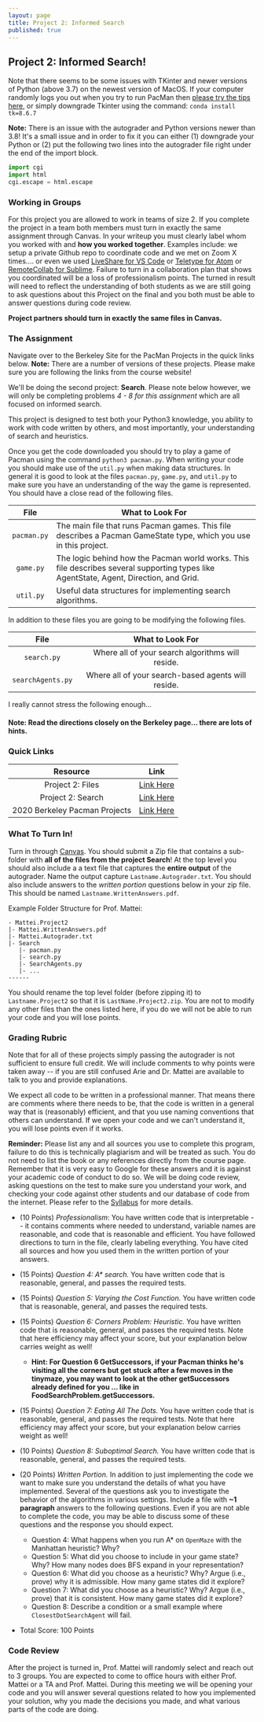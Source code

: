 ```yaml
---
layout: page
title: Project 2: Informed Search
published: true
---
```


## Project 2: Informed Search!

Note that there seems to be some issues with TKinter and newer versions of Python (above 3.7) on the newest version of MacOS.  If your computer randomly logs you out when you try to run PacMan then [please try the tips here](https://www.python.org/download/mac/tcltk/#built-in-8-6-8), or simply downgrade Tkinter using the command: `conda install tk=8.6.7`

**Note:** There is an issue with the autograder and Python versions newer than 3.8! It's a small issue and in order to fix it you can either (1) downgrade your Python or (2) put the following two lines into the autograder file right under the end of the import block.
```Python
import cgi
import html
cgi.escape = html.escape
```

### Working in Groups

For this project you are allowed to work in teams of size 2.  If you complete the project in a team both members must turn in exactly the same assignment through Canvas.  In your writeup you must clearly label whom you worked with and **how you worked together**.  Examples include: we setup a private Github repo to coordinate code and we met on Zoom X times.... or even we used [LiveShare for VS Code](https://marketplace.visualstudio.com/items?itemName=MS-vsliveshare.vsliveshare) or [Teletype for Atom](https://teletype.atom.io/) or [RemoteCollab for Sublime](https://packagecontrol.io/packages/RemoteCollab).  Failure to turn in a collaboration plan that shows you coordinated will be a loss of professionalism points.  The turned in result will need to reflect the understanding of both students as we are still going to ask questions about this Project on the final and you both must be able to answer questions during code review.

**Project partners should turn in exactly the same files in Canvas.**

### The Assignment

Navigate over to the Berkeley Site for the PacMan Projects in the quick links below.  **Note:** There are a number of versions of these projects.  Please make sure you are following the links from the course website!

We'll be doing the second project: **Search**.  Please note below however, we will only be completing problems *4 - 8 for this assignment* which are all focused on informed search.

This project is designed to test both your Python3 knowledge, you ability to work with code written by others, and most importantly, your understanding of search and heuristics.

Once you get the code downloaded you should try to play a game of Pacman using the command `python3 pacman.py`. When writing your code you should make use of the `util.py` when making data structures.  In general it is good to look at the files `pacman.py`, `game.py`, and `util.py` to make sure you have an understanding of the way the game is represented.  You should have a close read of the following files.

| File | What to Look For |
|:-------:|--------|
| `pacman.py` | The main file that runs Pacman games. This file describes a Pacman GameState type, which you use in this project. |
| `game.py` | The logic behind how the Pacman world works. This file describes several supporting types like AgentState, Agent, Direction, and Grid. |
| `util.py` | Useful data structures for implementing search algorithms. |

In addition to these files you are going to be modifying the following files.

| File | What to Look For |
|:-------:|:--------:|
| `search.py` | Where all of your search algorithms will reside. |
| `searchAgents.py` | Where all of your search-based agents will reside. |

I really cannot stress the following enough...

#### Note: Read the directions closely on the Berkeley page... there are lots of hints.

### Quick Links

| Resource | Link |
|:-------:|:--------:|
| Project 2: Files | [Link Here](https://inst.eecs.berkeley.edu/~cs188/fa20/assets/files/search.zip) |
| Project 2: Search | [Link Here](https://inst.eecs.berkeley.edu/~cs188/fa20/project1/) |
| 2020 Berkeley Pacman Projects | [Link Here](https://inst.eecs.berkeley.edu/~cs188/fa20/projects/) |

### What To Turn In!

Turn in through [Canvas](https://tulane.instructure.com/). You should submit a Zip file that contains a sub-folder with **all of the files from the project Search**! At the top level you should also include a a text file that captures the **entire output** of the autograder.  Name the output capture `Lastname.Autograder.txt`. You should also include answers to the *written portion* questions below in your zip file.  This should be named `Lastname.WrittenAnswers.pdf`.

Example Folder Structure for Prof. Mattei:
```
- Mattei.Project2
|- Mattei.WrittenAnswers.pdf
|- Mattei.Autograder.txt
|- Search
   |- pacman.py
   |- search.py
   |- SearchAgents.py
   |- ...
------
```

You should rename the top level folder (before zipping it) to `Lastname.Project2` so that it is `LastName.Project2.zip`. You are not to modify any other files than the ones listed here, if you do we will not be able to run your code and you will lose points.

### Grading Rubric

Note that for all of these projects simply passing the autograder is not sufficient to ensure full credit.  We will include comments to why points were taken away -- if you are still confused Arie and Dr. Mattei are available to talk to you and provide explanations.  

We expect all code to be written in a professional manner. That means there are comments where there needs to be, that the code is written in a general way that is (reasonably) efficient, and that you use naming conventions that others can understand.  If we open your code and we can't understand it, you will lose points even if it works.

**Reminder:** Please list any and all sources you use to complete this program, failure to do this is technically plagiarism and will be treated as such. You do not need to list the book or any references directly from the course page.  Remember that it is very easy to Google for these answers and it is against your academic code of conduct to do so. We will be doing code review, asking questions on the test to make sure you understand your work, and checking your code against other students and our database of code from the internet.  Please refer to the [Syllabus](syllabus) for more details.

* (10 Points) *Professionalism*: You have written code that is interpretable -- it contains comments where needed to understand, variable names are reasonable, and code that is reasonable and efficient.  You have followed directions to turn in the file, clearly labeling everything.  You have cited all sources and how you used them in the written portion of your answers.
* (15 Points) *Question 4: A\* search.* You have written code that is reasonable, general, and passes the required tests.
* (15 Points) *Question 5: Varying the Cost Function.* You have written code that is reasonable, general, and passes the required tests.
* (15 Points) *Question 6: Corners Problem: Heuristic.* You have written code that is reasonable, general, and passes the required tests.  Note that here efficiency may affect your score, but your explanation below carries weight as well!
  * **Hint: For Question 6 GetSuccessors, if your Pacman thinks he's visiting all the corners but get stuck after a few moves in the tinymaze, you may want to look at the other getSuccessors already defined for you ... like in FoodSearchProblem.getSuccessors.**
* (15 Points) *Question 7: Eating All The Dots.* You have written code that is reasonable, general, and passes the required tests.  Note that here efficiency may affect your score, but your explanation below carries weight as well!
* (10 Points) *Question 8: Suboptimal Search.* You have written code that is reasonable, general, and passes the required tests.
* (20 Points) *Written Portion.* In addition to just implementing the code we want to make sure you understand the details of what you have implemented. Several of the questions ask you to investigate the behavior of the algorithms in various settings.  Include a file with **~1 paragraph** answers to the following questions. Even if you are not able to complete the code, you may be able to discuss some of these questions and the response you should expect.
  * Question 4: What happens when you run A* on `OpenMaze` with the Manhattan heuristic?  Why?
  * Question 5: What did you choose to include in your game state?  Why?  How many nodes does BFS expand in your representation?
  * Question 6: What did you choose as a heuristic?  Why?  Argue (i.e., prove) why it is admissible.  How many game states did it explore?
  * Question 7: What did you choose as a heuristic?  Why?  Argue (i.e., prove) that it is consistent.  How many game states did it explore?
  * Question 8: Describe a condition or a small example where `ClosestDotSearchAgent` will fail.

* Total Score: 100 Points

### Code Review

After the project is turned in, Prof. Mattei will randomly select and reach out to 3 groups. You are expected to come to office hours with either Prof. Mattei or a TA and Prof. Mattei.  During this meeting we will be opening your code and you will answer several questions related to how you implemented your solution, why you made the decisions you made, and what various parts of the code are doing.
